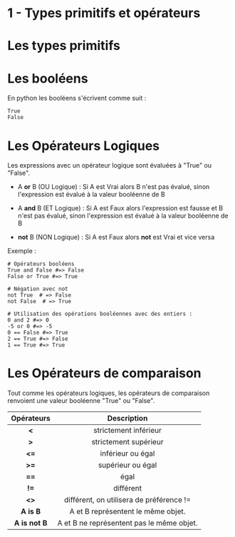1 - Types primitifs et opérateurs
=========================

# Les types primitifs


# Les booléens
En python les booléens s'écrivent comme suit :
```
True
False
```

# Les Opérateurs Logiques 

Les expressions avec un opérateur logique sont évaluées à "True" ou "False".

* A **or** B (OU Logique) :
Si A est Vrai alors B n'est pas évalué, sinon l'expression est évalué à la valeur booléenne  de B

* A **and** B (ET Logique) :
Si A est Faux alors l'expression est fausse et B n'est pas évalué, sinon l'expression est évalué à la valeur booléenne de B

* **not** B (NON Logique) :
Si A est Faux alors **not** est Vrai et vice versa

Exemple : 

```
# Opérateurs booléens
True and False #=> False
False or True #=> True

# Négation avec not
not True  # => False
not False  # => True

# Utilisation des opérations booléennes avec des entiers :
0 and 2 #=> 0
-5 or 0 #=> -5
0 == False #=> True
2 == True #=> False
1 == True #=> True
```
# Les Opérateurs de comparaison
Tout comme les opérateurs logiques, les opérateurs de comparaison renvoient une valeur booléenne "True" ou "False".

|    Opérateurs    |     Description                             |
|  :------------:  |   :-------------:                           |
| **<**            |   strictement inférieur                     |
| **>**            |   strictement supérieur                     |
| **<=**           |   inférieur ou égal                         |
| **>=**           |   supérieur ou égal                         |
| **==**           |   égal                                      |
| **!=**           |   différent                                 |
| **<>**           |   différent, on utilisera de préférence !=  |
| **A is B**       |   A et B représentent le même objet.        |
| **A is not B**   |   A et B ne représentent pas le même objet. |
